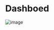 # Dashboed
![image](https://github.com/amira-ahmed2/dashbord/assets/106966309/703f363e-578c-48ce-a86f-dff45f741761)
